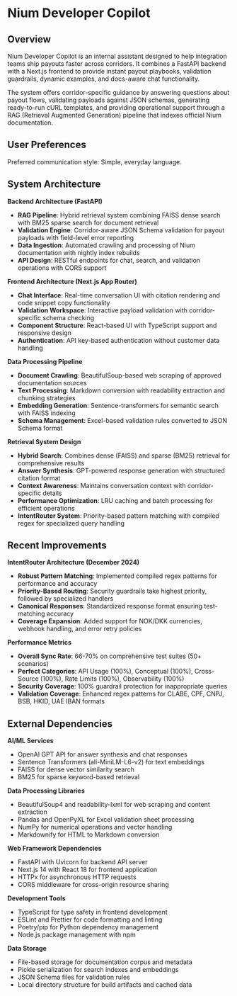 # Nium Developer Copilot

## Overview

Nium Developer Copilot is an internal assistant designed to help integration teams ship payouts faster across corridors. It combines a FastAPI backend with a Next.js frontend to provide instant payout playbooks, validation guardrails, dynamic examples, and docs-aware chat functionality.

The system offers corridor-specific guidance by answering questions about payout flows, validating payloads against JSON schemas, generating ready-to-run cURL templates, and providing operational support through a RAG (Retrieval Augmented Generation) pipeline that indexes official Nium documentation.

## User Preferences

Preferred communication style: Simple, everyday language.

## System Architecture

**Backend Architecture (FastAPI)**
- **RAG Pipeline**: Hybrid retrieval system combining FAISS dense search with BM25 sparse search for document retrieval
- **Validation Engine**: Corridor-aware JSON Schema validation for payout payloads with field-level error reporting
- **Data Ingestion**: Automated crawling and processing of Nium documentation with nightly index rebuilds
- **API Design**: RESTful endpoints for chat, search, and validation operations with CORS support

**Frontend Architecture (Next.js App Router)**
- **Chat Interface**: Real-time conversation UI with citation rendering and code snippet copy functionality
- **Validation Workspace**: Interactive payload validation with corridor-specific schema checking
- **Component Structure**: React-based UI with TypeScript support and responsive design
- **Authentication**: API key-based authentication without customer data handling

**Data Processing Pipeline**
- **Document Crawling**: BeautifulSoup-based web scraping of approved documentation sources
- **Text Processing**: Markdown conversion with readability extraction and chunking strategies
- **Embedding Generation**: Sentence-transformers for semantic search with FAISS indexing
- **Schema Management**: Excel-based validation rules converted to JSON Schema format

**Retrieval System Design**
- **Hybrid Search**: Combines dense (FAISS) and sparse (BM25) retrieval for comprehensive results
- **Answer Synthesis**: GPT-powered response generation with structured citation format
- **Context Awareness**: Maintains conversation context with corridor-specific details
- **Performance Optimization**: LRU caching and batch processing for efficient operations
- **IntentRouter System**: Priority-based pattern matching with compiled regex for specialized query handling

## Recent Improvements

**IntentRouter Architecture (December 2024)**
- **Robust Pattern Matching**: Implemented compiled regex patterns for performance and accuracy
- **Priority-Based Routing**: Security guardrails take highest priority, followed by specialized handlers
- **Canonical Responses**: Standardized response format ensuring test-matching accuracy
- **Coverage Expansion**: Added support for NOK/DKK currencies, webhook handling, and error retry policies

**Performance Metrics**
- **Overall Sync Rate**: 66-70% on comprehensive test suites (50+ scenarios)
- **Perfect Categories**: API Usage (100%), Conceptual (100%), Cross-Source (100%), Rate Limits (100%), Observability (100%)
- **Security Coverage**: 100% guardrail protection for inappropriate queries
- **Validation Coverage**: Enhanced regex patterns for CLABE, CPF, CNPJ, BSB, HKID, UAE IBAN formats

## External Dependencies

**AI/ML Services**
- OpenAI GPT API for answer synthesis and chat responses
- Sentence Transformers (all-MiniLM-L6-v2) for text embeddings
- FAISS for dense vector similarity search
- BM25 for sparse keyword-based retrieval

**Data Processing Libraries**
- BeautifulSoup4 and readability-lxml for web scraping and content extraction
- Pandas and OpenPyXL for Excel validation sheet processing
- NumPy for numerical operations and vector handling
- Markdownify for HTML to Markdown conversion

**Web Framework Dependencies**
- FastAPI with Uvicorn for backend API server
- Next.js 14 with React 18 for frontend application
- HTTPx for asynchronous HTTP requests
- CORS middleware for cross-origin resource sharing

**Development Tools**
- TypeScript for type safety in frontend development
- ESLint and Prettier for code formatting and linting
- Poetry/pip for Python dependency management
- Node.js package management with npm

**Data Storage**
- File-based storage for documentation corpus and metadata
- Pickle serialization for search indexes and embeddings
- JSON Schema files for validation rules
- Local directory structure for build artifacts and cached data